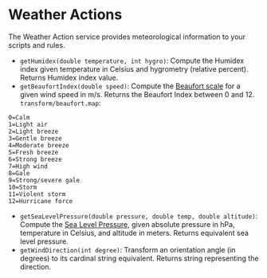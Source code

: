 # Weather Actions

The Weather Action service provides meteorological information to your scripts and rules.

*   `getHumidex(double temperature, int hygro)`: Compute the Humidex index given temperature in Celsius and hygrometry (relative percent).  Returns Humidex index value.
*   `getBeaufortIndex(double speed)`: Compute the [Beaufort scale](http://en.wikipedia.org/wiki/Beaufort_scale) for a given wind speed in m/s.  Returns the Beaufort Index between 0 and 12.  `transform/beaufort.map`:

```
0=Calm
1=Light air
2=Light breeze
3=Gentle breeze
4=Moderate breeze
5=Fresh breeze
6=Strong breeze
7=High wind
8=Gale
9=Strong/severe gale
10=Storm
11=Violent storm
12=Hurricane force
```

*   `getSeaLevelPressure(double pressure, double temp, double altitude)`: Compute the [Sea Level Pressure](http://keisan.casio.com/exec/system/1224575267), given absolute pressure in hPa, temperature in Celsius, and altitude in meters.  Returns equivalent sea level pressure.
*   `getWindDirection(int degree)`: Transform an orientation angle (in degrees) to its cardinal string equivalent.  Returns string representing the direction.
